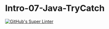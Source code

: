 # Intro-07-Java-TryCatch

[![GitHub's Super Linter](https://github.com/ICS4U-Programming-AidanH/Intro-07-Java-TryCatch/workflows/GitHub's%20Super%20Linter/badge.svg)](https://github.com/ICS4U-Programming-AidanH/Intro-07-Java-TryCatch/actions)
